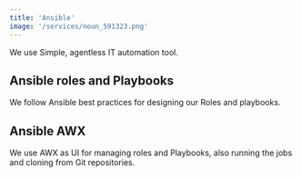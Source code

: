 ```yaml
---
title: 'Ansible'
image: '/services/noun_591323.png'
---
```


We use Simple, agentless IT automation tool.

## Ansible roles and Playbooks

We follow Ansible best practices for designing our Roles and playbooks.

## Ansible AWX

We use AWX as UI for managing roles and Playbooks, also running the jobs and cloning from Git repositories. 
